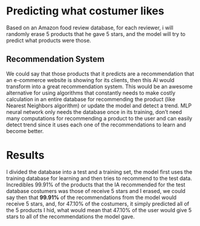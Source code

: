 # Predicting what costumer likes

Based on an Amazon food review database, for each reviewer, i will randomly erase 5 products that he gave 5 stars, and the model will try to predict what products were those.

## Recommendation System

We could say that those products that it predicts are a recommendation that an e-commerce website is showing for its clients, then this AI would transform into a great recommendation system. This would be an awesome alternative for using algorithms that constantly needs to make costly calculation in an entire database for recommending the product (like Nearest Neighbors algorithm) or update the model and detect a trend. MLP neural network only needs the database once in its training, don’t need many computations for recommending a product to the user and can easily detect trend since it uses each one of the recommendations to learn and become better.

# Results

I divided the database into a test and a training set, the model first uses the training database for learning and then tries to recommend to the test data. Incredibles 99.91% of the products that the IA recommended for the test database costumers was those of receive 5 stars and I erased, we could say then that **99.91%** of the recommendations from the model would receive 5 stars, and, for 47.10% of the costumers, it simply predicted all of the 5 products I hid, what would mean that 47.10% of the user would give 5 stars to all of the recommendations the model gave.
